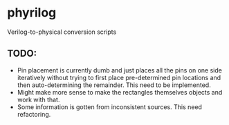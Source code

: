# phyrilog
Verilog-to-physical conversion scripts

## TODO:
* Pin placement is currently dumb and just places all 
the pins on one side iteratively without trying to
first place pre-determined pin locations and then 
auto-determining the remainder. This need to be
implemented.
* Might make more sense to make the rectangles 
themselves objects and work with that.
* Some information is gotten from inconsistent sources.
This need refactoring.
